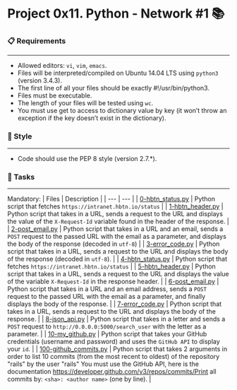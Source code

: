 # Project 0x11. Python - Network #1 📚

### 📋 Requirements
***
* Allowed editors: `vi`, `vim`, `emacs`.
* Files will be interpreted/compiled on Ubuntu 14.04 LTS using `python3` (version 3.4.3).
* The first line of all your files should be exactly #!/usr/bin/python3.
* Files must be executable.
* The length of your files will be tested using `wc`.
* You must use get to access to dictionary value by key (it won’t throw an exception if the key doesn’t exist in the dictionary).

### 🎨 Style
***
* Code should use the PEP 8 style (version 2.7.*).

### 🎯 Tasks
***
Mandatory:
| Files | Description |
| --- | --- |
| [0-hbtn_status.py]() | Python script that fetches `https://intranet.hbtn.io/status` |
| [1-hbtn_header.py]() | Python script that takes in a URL, sends a request to the URL and displays the value of the `X-Request-Id` variable found in the header of the response. |
| [2-post_email.py]() | Python script that takes in a URL and an email, sends a `POST` request to the passed URL with the email as a parameter, and displays the body of the response (decoded in `utf-8`) |
| [3-error_code.py]() | Python script that takes in a URL, sends a request to the URL and displays the body of the response (decoded in `utf-8`). |
| [4-hbtn_status.py]() | Python script that fetches `https://intranet.hbtn.io/status` |
| [5-hbtn_header.py]() | Python script that takes in a URL, sends a request to the URL and displays the value of the variable `X-Request-Id` in the response header. |
| [6-post_email.py]() | Python script that takes in a URL and an email address, sends a `POST` request to the passed URL with the email as a parameter, and finally displays the body of the response. |
| [7-error_code.py]() | Python script that takes in a URL, sends a request to the URL and displays the body of the response. |
| [8-json_api.py]() | Python script that takes in a letter and sends a `POST` request to `http://0.0.0.0:5000/search_user` with the letter as a parameter. |
| [10-my_github.py]() | Python script that takes your GitHub credentials (username and password) and uses the `GitHub API` to display your `id`. |
| [100-github_commits.py]() | Python script that takes 2 arguments in order to list 10 commits (from the most recent to oldest) of the repository "rails" by the user "rails" You must use the GitHub API, here is the documentation https://developer.github.com/v3/repos/commits/Print all commits by: `<sha>: <author name>` (one by line). |

